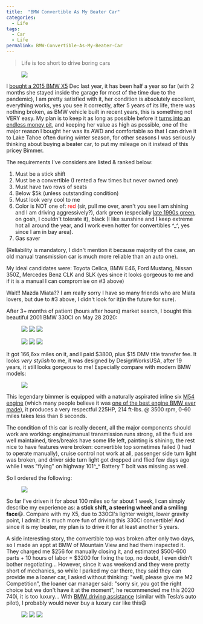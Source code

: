 ```yaml
---
title:  "BMW Convertible As My Beater Car"
categories: 
  - Life
tags:
  - Car
  - Life 
permalink: BMW-Convertible-As-My-Beater-Car
---
```


> Life is too short to drive boring cars
<figure class="third">
<a href="/assets/images/posts/2020-06-03-BMW-As-My-Beater-Car/Life_s_Too_Short_to_Drive_Boring_Cars.png"><img src="/assets/images/posts/2020-06-03-BMW-As-My-Beater-Car/Life_s_Too_Short_to_Drive_Boring_Cars.png"></a>
</figure>

I [bought a 2015 BMW X5](https://youtu.be/cW-8o_rfh8s) Dec last year, it has been half a year so far (with 2 months she stayed inside the garage for most of the time due to the pandemic), I am pretty satisfied with it, her condition is absolutely excellent, everything works, yes you see it correctly, after 5 years of its life, there was nothing broken, as BMW vehicle built in recent years, this is something not VERY easy.  My plan is to keep it as long as possible before it [turns into an endless money pit](https://www.motor1.com/reviews/406108/bmw-maintenance-cost/), and keeping her value as high as possible, one of the major reason I bought her was its AWD and comfortable so that I can drive it to Lake Tahoe often during winter season, for other seasons I was seriously thinking about buying a beater car, to put my mileage on it instead of this pricey Bimmer.

The requirements I've considers are listed & ranked below:

>
1. Must be a stick shift
2. Must be a convertible (I rented a few times but never owned one)
3. Must have two rows of seats
4. Below $5k (unless outstanding condition)
5. Must look very cool to me
6. Color is NOT one of: <span style="color: red">red</span> (sir, pull me over, aren't you see I am shining and I am driving aggressively?), <span style="color: dark green">dark green</span> (especially [late 1990s green](https://www.miata.net/gallery/images/91brg.jpg), on gosh, I couldn't tolerate it), <span style="color: black">black</span> (I like sunshine and I keep extreme hot all around the year, and I work even hotter for convertibles ^_^, yes since I am in bay area).
7. Gas saver


(Reliability is mandatory, I didn't mention it because majority of the case, an old manual transmission car is much more reliable than an auto one).

My ideal candidates were: Toyota Celica, BMW E46, Ford Mustang, Nissan 350Z, Mercedes Benz CLK and SLK (yes since it looks gorgeous to me and if it is a manual I can compromise on #3 above)

Wait!! Mazda Miata??  I am really sorry I have so many friends who are Miata lovers, but due to #3 above, I didn't look for it(in the future for sure).

After 3+ months of patient (hours after hours) market search, I bought this beautiful 2001 BMW 330CI on May 28 2020:

<figure class="third">
    <a href="/assets/images/posts/2020-06-03-BMW-As-My-Beater-Car/330CI-1.jpg"><img src="/assets/images/posts/2020-06-03-BMW-As-My-Beater-Car/330CI-1.jpg"></a>
    <a href="/assets/images/posts/2020-06-03-BMW-As-My-Beater-Car/330CI-2.jpg"><img src="/assets/images/posts/2020-06-03-BMW-As-My-Beater-Car/330CI-2.jpg"></a>
    <a href="/assets/images/posts/2020-06-03-BMW-As-My-Beater-Car/330CI-3.jpg"><img src="/assets/images/posts/2020-06-03-BMW-As-My-Beater-Car/330CI-3.jpg"></a>
</figure>
<figure class="third">
    <a href="/assets/images/posts/2020-06-03-BMW-As-My-Beater-Car/stick-shift.jpg"><img src="/assets/images/posts/2020-06-03-BMW-As-My-Beater-Car/stick-shift.jpg"></a>
    <a href="/assets/images/posts/2020-06-03-BMW-As-My-Beater-Car/330CI-4.jpg"><img src="/assets/images/posts/2020-06-03-BMW-As-My-Beater-Car/330CI-4.jpg"></a>
    <a href="/assets/images/posts/2020-06-03-BMW-As-My-Beater-Car/330CI-Spec.png"><img src="/assets/images/posts/2020-06-03-BMW-As-My-Beater-Car/330CI-Spec.png"></a>
</figure>

It got 166,6xx miles on it, and I paid $3800, plus $15 DMV title transfer fee.  It looks *very stylish* to me, it was designed by DesignWorksUSA, after 19 years, it still looks gorgeous to me!  Especially compare with modern BMW models:

<figure>
<a href="/assets/images/posts/2020-06-03-BMW-As-My-Beater-Car/BWM-kidney-future.png"><img src="/assets/images/posts/2020-06-03-BMW-As-My-Beater-Car/BWM-kidney-future.png"></a>
</figure>

This legendary bimmer is equipped with a naturally aspirated inline six [M54 engine](https://en.wikipedia.org/wiki/BMW_M54) (which many people believe it was [one of the best engine BMW ever made](https://bimmerlife.com/2018/10/19/the-5-best-bmw-engines-post-1990/)), it produces a very respectful 225HP, 214 ft-lbs. @ 3500 rpm, 0-60 miles takes less than 8 seconds.

The condition of this car is really decent, all the major components should work are working: engine/manual transmission runs strong, all the fluid are well maintained, tires/breaks have some life left, painting is shining, the rest nice to have features were broken: convertible top sometimes failed (I had to operate manually), cruise control not work at all, passenger side turn light was broken, and driver side turn light got dropped and flied few days ago while I was "flying" on highway 101^_^  Battery T bolt was missing as well.

So I ordered the following:
<figure>
<a href="/assets/images/posts/2020-06-03-BMW-As-My-Beater-Car/amz-orders.png"><img src="/assets/images/posts/2020-06-03-BMW-As-My-Beater-Car/amz-orders.png"></a>
</figure>

So far I've driven it for about 100 miles so far about 1 week, I can simply describe my experience as: **a stick shift, a steering wheel and a smiling face**:smiley:.  Compare with my X5, due to 330CI's lighter weight, lower gravity point, I admit: it is much more fun of driving this 330CI convertible!  And since it is my beater, my plan is to drive it for at least another 5 years.

A side interesting story, the convertible top was broken after only two days, so I made an appt at BMW of Mountain View and had them inspected it.  They charged me $256 for manually closing it, and estimated $500-600 parts + 10 hours of labor = $3200 for fixing the top, no doubt, I even didn’t bother negotiating…
However, since it was weekend and they were pretty short of mechanics, so while I parked my car there, they said they can provide me a loaner car, I asked without thinking: "well, please give me M2 Competition", the loaner car manager said: "sorry sir, you got the right choice but we don't have it at the moment", he recommended me this 2020 740i, it is too luxury... With [BMW driving assistance](https://www.bmw.com/en/innovation/the-main-driver-assistance-systems.html) (similar with Tesla’s auto pilot), I probably would never buy a luxury car like this:smile:
<figure class="third">
    <a href="/assets/images/posts/2020-06-03-BMW-As-My-Beater-Car/740i-1.jpg"><img src="/assets/images/posts/2020-06-03-BMW-As-My-Beater-Car/740i-1.jpg"></a>
    <a href="/assets/images/posts/2020-06-03-BMW-As-My-Beater-Car/740i-2.jpg"><img src="/assets/images/posts/2020-06-03-BMW-As-My-Beater-Car/740i-2.jpg"></a>
    <a href="/assets/images/posts/2020-06-03-BMW-As-My-Beater-Car/740i-drive.jpg"><img src="/assets/images/posts/2020-06-03-BMW-As-My-Beater-Car/740i-drive.jpg"></a>
</figure>
